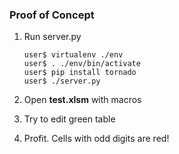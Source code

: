 ### Proof of Concept

1. Run server.py
    
       user$ virtualenv ./env
       user$ . ./env/bin/activate
       user$ pip install tornado
       user$ ./server.py
    
2. Open **test.xlsm** with macros

3. Try to edit green table

4. Profit. Cells with odd digits are red!